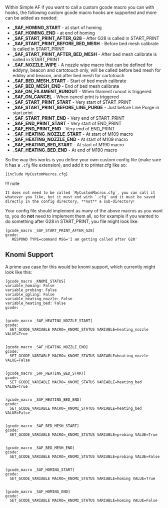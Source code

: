 Within Simple AF if you want to call a custom gcode macro you can with hooks, the following custom gcode macro hooks are supported and more can be added as needed:

- **_SAF_HOMING_START** - at start of homing
- **_SAF_HOMING_END** - at end of homing
- **_SAF_START_PRINT_AFTER_G28** - After G28 is called in START_PRINT
- **_SAF_START_PRINT_BEFORE_BED_MESH** - Before bed mesh calibrate is called in START_PRINT
- **_SAF_START_PRINT_AFTER_BED_MESH** - After bed mesh calibrate is called in START_PRINT
- **_SAF_NOZZLE_WIPE** - A nozzle wipe macro that can be defined for eddyny, beacon and cartotouch only, will be called before bed mesh for eddny and beacon, and after bed mesh for cartotouch
- **_SAF_BED_MESH_START** - Start of bed mesh calibrate
- **_SAF_BED_MESH_END** - End of bed mesh calibrate
- **_SAF_ON_FILAMENT_RUNOUT** - When filament runout is triggered
- **_SAF_ON_CANCEL** - When cancel print is triggered
- **_SAF_START_PRINT_START** - Very start of START_PRINT
- **_SAF_START_PRINT_BEFORE_LINE_PURGE** - Just before Line Purge in start print
- **_SAF_START_PRINT_END** - Very end of START_PRINT
- **_SAF_END_PRINT_START** - Very start of END_PRINT
- **_SAF_END_PRINT_END** - Very end of END_PRINT
- **_SAF_HEATING_NOZZLE_START** - At start of M109 macro
- **_SAF_HEATING_NOZZLE_END** - At start of M109 macro
- **_SAF_HEATING_BED_START** - At start of M190 macro
- **_SAF_HEATING_BED_END** - At end of M190 macro

So the way this works is you define your own custom config file (make sure it has a `.cfg` file extension), and add it to printer.cfg like so:

```
[include MyCustomMacros.cfg]
```

!!! note

    It does not need to be called `MyCustomMacros.cfg`, you can call it whatever you like, but it must end with `.cfg` and it must be saved directly in the config directory, **not** a sub-directory!

Your config file should implement as many of the above macros as you want to, you do **not** need to implement them all, so for example if you wanted to do something after G28 in START_PRINT, you file might look like:

```
[gcode_macro _SAF_START_PRINT_AFTER_G28]
gcode:
   RESPOND TYPE=command MSG='I am getting called after G28'
```

## Knomi Support 

A prime use case for this would be knomi support, which currently might look like this:

```
[gcode_macro _KNOMI_STATUS]
variable_homing: False
variable_probing: False
variable_qgling: False
variable_heating_nozzle: False
variable_heating_bed: False
gcode:


[gcode_macro _SAF_HEATING_NOZZLE_START]
gcode:
  SET_GCODE_VARIABLE MACRO=_KNOMI_STATUS VARIABLE=heating_nozzle VALUE=True


[gcode_macro _SAF_HEATING_NOZZLE_END]
gcode:
  SET_GCODE_VARIABLE MACRO=_KNOMI_STATUS VARIABLE=heating_nozzle VALUE=False


[gcode_macro _SAF_HEATING_BED_START]
gcode:
  SET_GCODE_VARIABLE MACRO=_KNOMI_STATUS VARIABLE=heating_bed VALUE=True


[gcode_macro _SAF_HEATING_BED_END]
gcode:
  SET_GCODE_VARIABLE MACRO=_KNOMI_STATUS VARIABLE=heating_bed VALUE=False


[gcode_macro _SAF_BED_MESH_START]
gcode:
  SET_GCODE_VARIABLE MACRO=_KNOMI_STATUS VARIABLE=probing VALUE=True


[gcode_macro _SAF_BED_MESH_END]
gcode:
  SET_GCODE_VARIABLE MACRO=_KNOMI_STATUS VARIABLE=probing VALUE=False


[gcode_macro _SAF_HOMING_START]
gcode:
  SET_GCODE_VARIABLE MACRO=_KNOMI_STATUS VARIABLE=homing VALUE=True


[gcode_macro _SAF_HOMING_END]
gcode:
  SET_GCODE_VARIABLE MACRO=_KNOMI_STATUS VARIABLE=homing VALUE=False
```
